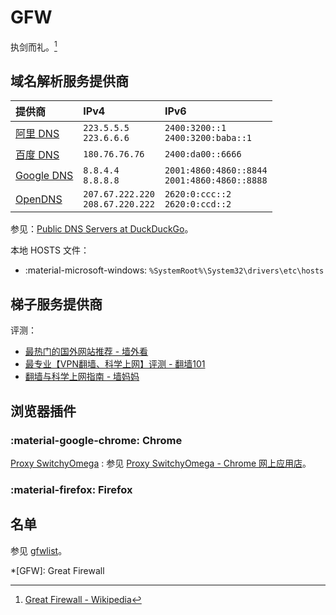 # GFW

执剑而礼。[^Great Firewall on Wikipedia]

## 域名解析服务提供商

| 提供商       | IPv4                                 | IPv6                                             |
|:------------ |:------------------------------------ |:------------------------------------------------ |
| [阿里 DNS]   | `223.5.5.5`<br>`223.6.6.6`           | `2400:3200::1`<br>`2400:3200:baba::1`            |
| [百度 DNS]   | `180.76.76.76`                       | `2400:da00::6666`                                |
| [Google DNS] | `8.8.4.4`<br>`8.8.8.8`               | `2001:4860:4860::8844`<br>`2001:4860:4860::8888` |
| [OpenDNS]    | `207.67.222.220`<br>`208.67.220.222` | `2620:0:ccc::2`<br>`2620:0:ccd::2`               |

参见：[Public DNS Servers at DuckDuckGo](https://duckduckgo.com/?q=Public+DNS+Servers&ia=answer&iax=answer)。

本地 HOSTS 文件：

*   :material-microsoft-windows: `%SystemRoot%\System32\drivers\etc\hosts`

## 梯子服务提供商

评测：

*   [最热门的国外网站推荐 - 墙外看](https://qiangwaikan.com/)
*   [最专业【VPN翻墙、科学上网】评测 - 翻墙101](https://wall101.com/)
*   [翻墙与科学上网指南 - 墙妈妈](https://www.wallmama.com/)

## 浏览器插件

### :material-google-chrome: Chrome

[Proxy SwitchyOmega](https://proxy-switchyomega.com/)
:   参见 [Proxy SwitchyOmega - Chrome 网上应用店](https://chrome.google.com/webstore/detail/proxy-switchyomega/padekgcemlokbadohgkifijomclgjgif)。

### :material-firefox: Firefox

## 名单

参见 [gfwlist](https://github.com/gfwlist/gfwlist)。

<!----------------------------------------------------------------------------->

[^Great Firewall on Wikipedia]: [Great Firewall - Wikipedia](https://wikipedia.org/wiki/Great_Firewall)

[阿里 DNS]:   https://alidns.com/
[百度 DNS]:   https://dudns.baidu.com/intro/publicdns/
[Google DNS]: https://developers.google.com/speed/public-dns/
[OpenDNS]:    https://www.opendns.com/

*[GFW]: Great Firewall
